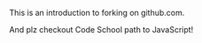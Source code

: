 This is an introduction to forking on github.com.

And plz checkout Code School path to JavaScript!

